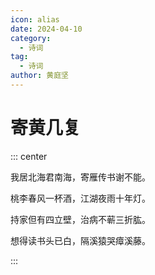 ```yaml
---
icon: alias
date: 2024-04-10
category:
  - 诗词
tag:
  - 诗词
author: 黄庭坚
---
```


# 寄黄几复

<!-- more -->


::: center

我居北海君南海，寄雁传书谢不能。

桃李春风一杯酒，江湖夜雨十年灯。

持家但有四立壁，治病不蕲三折肱。

想得读书头已白，隔溪猿哭瘴溪藤。

:::